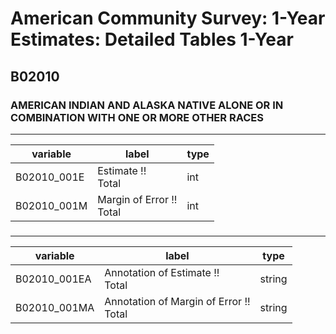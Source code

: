 # American Community Survey: 1-Year Estimates: Detailed Tables 1-Year

## B02010

### AMERICAN INDIAN AND ALASKA NATIVE ALONE OR IN COMBINATION WITH ONE OR MORE OTHER RACES

___

| variable | label | type |
| ----- | ----- | ----- |
| B02010_001E | Estimate !!<br>Total | int |
| B02010_001M | Margin of Error !!<br>Total | int |
### 

___

| variable | label | type |
| ----- | ----- | ----- |
| B02010_001EA | Annotation of Estimate !!<br>Total | string |
| B02010_001MA | Annotation of Margin of Error !!<br>Total | string |

